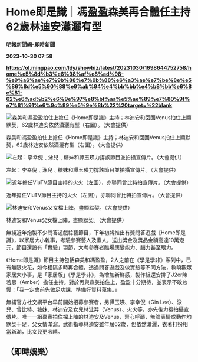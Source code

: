# Home即是識｜馮盈盈森美再合體任主持 62歲林迪安瀟灑有型
**明報新聞網-即時新聞**

**2023-10-30 07:58**

**https://ol.mingpao.com/ldy/showbiz/latest/20231030/1698644752758/home%e5%8d%b3%e6%98%af%e8%ad%98-%e9%a6%ae%e7%9b%88%e7%9b%88%e6%a3%ae%e7%be%8e%e5%86%8d%e5%90%88%e9%ab%94%e4%bb%bb%e4%b8%bb%e6%8c%81-62%e6%ad%b2%e6%9e%97%e8%bf%aa%e5%ae%89%e7%80%9f%e7%81%91%e6%9c%89%e5%9e%8b%22%20target=%22blank**

![森美和馮盈盈拍住上擔任《Home即是識》主持；林迪安和囡囡Venus拍住上顯默契，62歲林迪安依然瀟灑有型（右圖）。（大會提供）](https://fs.mingpao.com/ldy/20231030/s00009/f6ed7954fef71d0946f73a3a815ba38f.jpg)

森美和馮盈盈拍住上擔任《Home即是識》主持；林迪安和囡囡Venus拍住上顯默契，62歲林迪安依然瀟灑有型（右圖）。（大會提供）

![左起：李幸倪﹑泳兒﹑糖妹和譚玉瑛力撐該節目並拍攝宣傳片。（大會提供）](https://fs.mingpao.com/ldy/20231030/s00009/f6ffe2360eda7b6f26049f9cdadec3ff.jpg)

左起：李幸倪﹑泳兒﹑糖妹和譚玉瑛力撐該節目並拍攝宣傳片。（大會提供）

![近年擔任ViuTV節目主持的火火（左圖），亦聯同曾比特拍宣傳片。（大會提供）](https://fs.mingpao.com/ldy/20231030/s00009/f71d0775e0e6458c7238455d4dc6a5f4.jpg)

近年擔任ViuTV節目主持的火火（左圖），亦聯同曾比特拍宣傳片。（大會提供）

![林迪安和Venus父女檔上陣，盡顯默契。（大會提供）](https://fs.mingpao.com/ldy/20231030/s00009/f72413cfaf039a28a538c2ca94b78a32.jpg)

林迪安和Venus父女檔上陣，盡顯默契。（大會提供）

無綫近年炮製不少問答遊戲綜藝節目，下年初將推出有獎問答遊戲《Home即是識》，以家居大小雜事，考驗參賽藝人及素人，送出獎金及獎品金額高達10萬港元，節目還設有「實驗」環節，大考參賽者臨場應變能力、腦力甚至眼力。

《Home即是識》節目主持包括森美和馮盈盈，2人之前在《學是學非》系列中，已有無限火花，如今相隔多時再合體，透過問答遊戲及做實驗等不同方法，教曉觀眾家居大小事，是「家居版」《學是學非》，為增加新鮮感，製作組還安排了J2er陳若思（Amber）擔任主持。對於再與森美拍住上，盈盈十分期待，並表示不敢怠慢：「我一定會前先做足功課、準備好資料蒐集。」

無綫官方社交網平台早前開始招募參賽者，另譚玉瑛、李幸倪（Gin Lee）、泳兒、曾比特、糖妹、林迪安及女兒林沚羿（Venus）、火火等，亦先後力撐拍攝宣傳片。唯一一組嘉賓拍住檔上陣的林迪安及Venus，齊心呼籲，無論表情或動作均默契十足，父女情滿瀉。武術指導林迪安雖年屆62歲，但依然瀟灑，衣著打扮相當新潮，比女兒更吸睛。

（即時娛樂）
------
